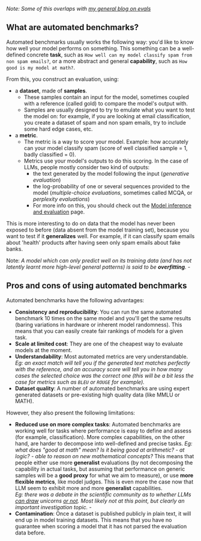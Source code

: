 *Note: Some of this overlaps with [my general blog on evals](https://huggingface.co/blog/clefourrier/llm-evaluation)*
## What are automated benchmarks?

Automated benchmarks usually works the following way: you'd like to know how well your model performs on something. This something can be a well-defined concrete **task**, such as `How well can my model classify spam from non spam emails?`, or a more abstract and general **capability**, such as `How good is my model at math?`.

From this, you construct an evaluation, using:
- a **dataset**, made of **samples**. 
	- These samples contain an input for the model, sometimes coupled with a reference (called gold) to compare the model's output with. 
	- Samples are usually designed to try to emulate what you want to test the model on: for example, if you are looking at email classification, you create a dataset of spam and non spam emails, try to include some hard edge cases, etc. 
- a **metric**. 
	- The metric is a way to score your model.
	  Example: how accurately can your model classify spam (score of well classified sample = 1, badly classified = 0).
	- Metrics use your model's outputs to do this scoring. In the case of LLMs, people mostly consider two kind of outputs:
		- the text generated by the model following the input (*generative evaluation*)
		- the log-probability of one or several sequences provided to the model (*multiple-choice evaluations*, sometimes called MCQA, or *perplexity evaluations*)
		- For more info on this, you should check out the [Model inference and evaluation](https://github.com/huggingface/evaluation-guidebook/blob/main/contents/General%20knowledge/Model%20inference%20and%20evaluation.md) page.

This is more interesting to do on data that the model has never been exposed to before (data absent from the model training set), because you want to test if it **generalizes** well. For example, if it can classify spam emails about 'health' products after having seen only spam emails about fake banks.

Note: *A model which can only predict well on its training data (and has not latently learnt more high-level general patterns) is said to be **overfitting**.* -

## Pros and cons of using automated benchmarks
Automated benchmarks have the following advantages:
- **Consistency and reproducibility**: You can run the same automated benchmark 10 times on the same model and you'll get the same results (baring variations in hardware or inherent model randomness). This means that you can easily create fair rankings of models for a given task. 
- **Scale at limited cost**: They are one of the cheapest way to evaluate models at the moment.
- **Understandability**: Most automated metrics are very understandable. 
  *Eg: an exact match will tell you if the generated text matches perfectly with the reference, and an accuracy score will tell you in how many cases the selected choice was the correct one (this will be a bit less the case for metrics such as `BLEU` or `ROUGE` for example).*
- **Dataset quality**: A number of automated benchmarks are using expert generated datasets or pre-existing high quality data (like MMLU or MATH).

However, they also present the following limitations:
- **Reduced use on more complex tasks**: Automated benchmarks are working well for tasks where performance is easy to define and assess (for example, classification). More complex capabilities, on the other hand, are harder to decompose into well-defined and precise tasks. 
  *Eg: what does "good at math" mean? Is it being good at arithmetic? - at logic? - able to reason on new mathematical concepts?*
  This means that people either use more **generalist** evaluations (by not decomposing the capability in actual tasks, but assuming that performance on generic samples will be a **good proxy** for what we aim to measure), or use **more flexible metrics**, like model judges. This is even more the case now that LLM seem to exhibit more and more **generalist** capabilities.  
  *Eg: there was a debate in the scientific community as to whether LLMs [can draw](https://arxiv.org/abs/2303.12712) unicorns [or not](https://twitter.com/DimitrisPapail/status/1719119242186871275). Most likely not at this point, but clearly an important investigation topic.* -
- **Contamination**: Once a dataset is published publicly in plain text, it will end up in model training datasets. This means that you have no guarantee when scoring a model that it has not parsed the evaluation data before.
